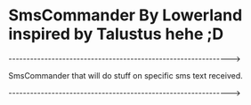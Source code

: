 # SmsCommander By Lowerland inspired by Talustus hehe ;D
-------------------------------------------------------------->

SmsCommander that will do stuff on specific sms text received.

-------------------------------------------------------------->